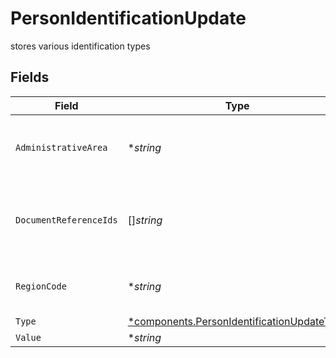 # PersonIdentificationUpdate

stores various identification types


## Fields

| Field                                                                                                                                     | Type                                                                                                                                      | Required                                                                                                                                  | Description                                                                                                                               | Example                                                                                                                                   |
| ----------------------------------------------------------------------------------------------------------------------------------------- | ----------------------------------------------------------------------------------------------------------------------------------------- | ----------------------------------------------------------------------------------------------------------------------------------------- | ----------------------------------------------------------------------------------------------------------------------------------------- | ----------------------------------------------------------------------------------------------------------------------------------------- |
| `AdministrativeArea`                                                                                                                      | **string*                                                                                                                                 | :heavy_minus_sign:                                                                                                                        | Administrative area that issued the identification For example, this can be a state, a province, an oblast, or a prefecture.              | TX                                                                                                                                        |
| `DocumentReferenceIds`                                                                                                                    | []*string*                                                                                                                                | :heavy_minus_sign:                                                                                                                        | One or more UUIDs from the documents api of the image(s) of the document that relates to the identification for the person investigation. | 0f01ae1f-d24c-4171-8f3f-c0b820bf3044                                                                                                      |
| `RegionCode`                                                                                                                              | **string*                                                                                                                                 | :heavy_minus_sign:                                                                                                                        | Country that issued identification Two character region code, complies with https://cldr.unicode.org/index                                | US                                                                                                                                        |
| `Type`                                                                                                                                    | [*components.PersonIdentificationUpdateType](../../models/components/personidentificationupdatetype.md)                                   | :heavy_minus_sign:                                                                                                                        | Tax id type (e.g. ssn)                                                                                                                    | SSN                                                                                                                                       |
| `Value`                                                                                                                                   | **string*                                                                                                                                 | :heavy_minus_sign:                                                                                                                        | Tax id value                                                                                                                              | 666-12-3456                                                                                                                               |